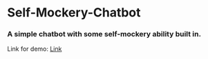# Self-Mockery-Chatbot
### A simple chatbot with some self-mockery ability built in.


<!---http://35.241.90.113:5002/guest/conversations/production/c96f325d1c634fd8a680705697440d73--->

Link for demo: [Link](http://34.92.113.149/guest/conversations/production/98e09442eaac4c148204551f9197d0fa)





